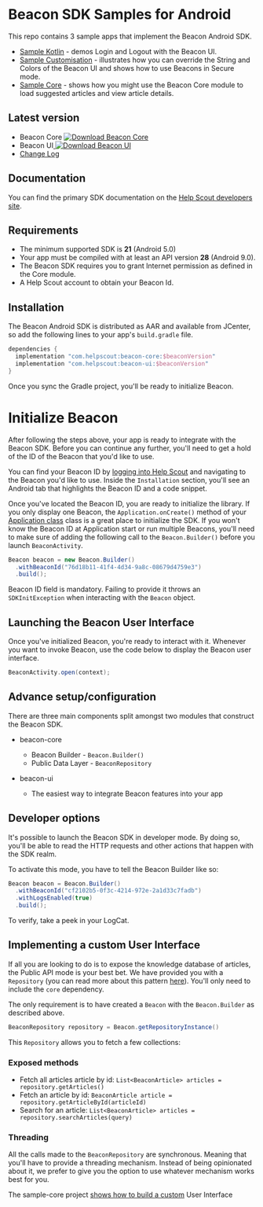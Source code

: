 # Beacon SDK Samples for Android

This repo contains 3 sample apps that implement the Beacon Android SDK. 

* [Sample Kotlin](https://github.com/helpscout/beacon-android-sdk-sample/tree/master/sample-kotlin) - demos Login and Logout with the Beacon UI.
* [Sample Customisation](https://github.com/helpscout/beacon-android-sdk-sample/tree/master/sample-customisation) - illustrates how you can override the String and Colors of the Beacon UI and shows how to use Beacons in Secure mode.
* [Sample Core](https://github.com/helpscout/beacon-android-sdk-sample/tree/master/sample-core) - shows how you might use the Beacon Core module to load suggested articles and view article details. 


## Latest version

* Beacon Core [ ![Download Beacon Core](https://api.bintray.com/packages/helpscout/beacon/beacon-core/images/download.svg) ](https://bintray.com/helpscout/beacon/beacon-core/_latestVersion)
* Beacon UI[ ![Download Beacon UI](https://api.bintray.com/packages/helpscout/beacon/beacon-ui/images/download.svg) ](https://bintray.com/helpscout/beacon/beacon-ui/_latestVersion)
* [Change Log](https://github.com/helpscout/beacon-android-sdk-sample/blob/master/CHANGELOG.md)

## Documentation

You can find the primary SDK documentation on the [Help Scout developers site](https://developer.helpscout.com/beacon-2/android/). 

## Requirements

* The minimum supported SDK is **21** (Android 5.0)
* Your app must be compiled with at least an API version **28** (Android 9.0).
* The Beacon SDK requires you to grant Internet permission as defined in the Core module.
* A Help Scout account to obtain your Beacon Id.

## Installation
The Beacon Android SDK is distributed as AAR and available from JCenter, so add the following lines to your app's `build.gradle` file.

```groovy
dependencies {
  implementation "com.helpscout:beacon-core:$beaconVersion"
  implementation "com.helpscout:beacon-ui:$beaconVersion"
}
```

Once you sync the Gradle project, you'll be ready to initialize Beacon.


# Initialize Beacon

After following the steps above, your app is ready to integrate with the Beacon SDK. Before you can continue any further, you'll need to get a hold of the ID of the Beacon that you'd like to use.

You can find your Beacon ID by [logging into Help Scout](https://secure.helpscout.net/settings/beacons) and navigating to the Beacon you'd like to use. Inside the `Installation` section, you'll see an Android tab that highlights the Beacon ID and a code snippet.

Once you've located the Beacon ID, you are ready to initialize the library. If you only display one Beacon, the `Application.onCreate()` method of your [Application class](https://developer.android.com/reference/android/app/Application.html)
class is a great place to initialize the SDK. If you won't know the Beacon ID at Application start or run multiple Beacons, you'll need to make sure of adding the following call to the `Beacon.Builder()` before you launch `BeaconActivity`.  

```java
Beacon beacon = new Beacon.Builder()
  .withBeaconId("76d18b11-41f4-4d34-9a8c-08679d4759e3")       
  .build();
```

Beacon ID field is mandatory. Failing to provide it throws an `SDKInitException`
when interacting with the `Beacon` object.

## Launching the Beacon User Interface

Once you've initialized Beacon, you're ready to interact with it. Whenever you want
to invoke Beacon, use the code below to display the Beacon user interface.

```java
BeaconActivity.open(context);
```

## Advance setup/configuration

There are three main components split amongst two modules that construct the Beacon SDK. 

* beacon-core
    - Beacon Builder -  `Beacon.Builder()`  
    - Public Data Layer - `BeaconRepository`

* beacon-ui
    - The easiest way to integrate Beacon features into your app

## Developer options

It's possible to launch the Beacon SDK in developer mode. By doing so, you'll be able to read
the HTTP requests and other actions that happen with the SDK realm.

To activate this mode, you have to tell the Beacon Builder like so:

```java
Beacon beacon = Beacon.Builder()
  .withBeaconId("cf2102b5-0f3c-4214-972e-2a1d33c7fadb")       
  .withLogsEnabled(true)       
  .build();
```

To verify, take a peek in your LogCat.


## Implementing a custom User Interface

If all you are looking to do is to expose the knowledge database of articles, the Public API mode is your best bet.
We have provided you with a `Repository` (you can read more about this pattern [here](https://msdn.microsoft.com/en-us/library/ff649690.aspx)). You'll only need to include the `core` dependency.

The only requirement is to have created a `Beacon` with the `Beacon.Builder` as described above.

```java
BeaconRepository repository = Beacon.getRepositoryInstance()
```

This `Repository` allows you to fetch a few collections:

### Exposed methods

- Fetch all articles article by id: `List<BeaconArticle> articles = repository.getArticles()`
- Fetch an article by id: `BeaconArticle article = repository.getArticleById(articleId)`
- Search for an article: `List<BeaconArticle> articles = repository.searchArticles(query)`

### Threading

All the calls made to the `BeaconRepository` are synchronous. Meaning that you'll have to provide a threading
mechanism. Instead of being opinionated about it, we prefer to give you the option to use whatever mechanism works
best for you.

The sample-core project [shows how to build a custom](https://github.com/helpscout/beacon-android-sdk-sample/tree/master/sample-core) User Interface
